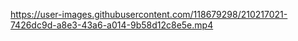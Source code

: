 

https://user-images.githubusercontent.com/118679298/210217021-7426dc9d-a8e3-43a6-a014-9b58d12c8e5e.mp4

